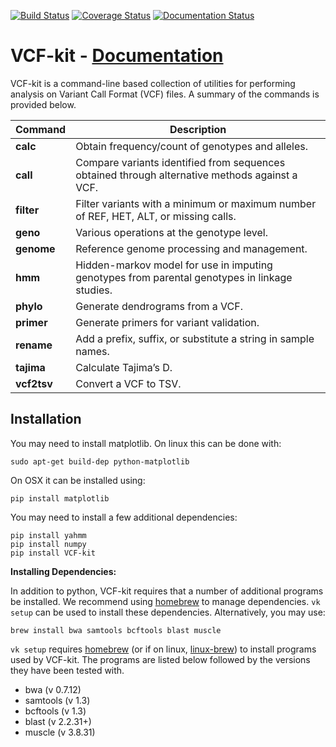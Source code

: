 [![Build Status](https://travis-ci.org/blthree/VCF-kit.svg?branch=master)](https://travis-ci.org/AndersenLab/VCF-kit) [![Coverage Status](https://coveralls.io/repos/github/AndersenLab/vcf-kit/badge.svg?branch=master)](https://coveralls.io/github/AndersenLab/vcf-kit?branch=master) [![Documentation Status](https://readthedocs.org/projects/vcf-kit/badge/?version=latest)](http://vcf-kit.readthedocs.io/en/latest/?badge=latest)


VCF-kit - [Documentation](http://vcf-kit.readthedocs.io/en/latest/?badge=latest)
===========

VCF-kit is a command-line based collection of utilities for performing analysis on Variant Call Format (VCF) files. A summary of the commands is provided below.

| Command |Description                                                                                 |
|:----------|------------------------------------------------------------------------------------------|
| __calc__ | Obtain  frequency/count of  genotypes and alleles.                                               |
| __call__ | Compare variants  identified  from  sequences obtained  through alternative methods against a VCF. |
| __filter__ | Filter  variants  with  a minimum or  maximum number  of  REF,  HET,  ALT,  or  missing calls.         |
| __geno__ | Various operations  at  the genotype  level.                                                      |
| __genome__ | Reference genome  processing  and management.                                                  |
| __hmm__ | Hidden-markov model for use in  imputing  genotypes from  parental  genotypes in  linkage studies.   |
| __phylo__ | Generate  dendrograms from  a VCF.                                                              |
| __primer__ | Generate  primers for variant validation.                                                     |
| __rename__ | Add a prefix, suffix, or  substitute  a string  in  sample  names.                                |
| __tajima__ | Calculate Tajima’s  D.                                                                        |
| __vcf2tsv__ | Convert a VCF to  TSV.                                                                       |

## Installation

You may need to install matplotlib. On linux this can be done with:

```
sudo apt-get build-dep python-matplotlib
```

On OSX it can be installed using:

```
pip install matplotlib  
```

You may need to install a few additional dependencies:
 
```
pip install yahmm
pip install numpy
pip install VCF-kit
```

__Installing Dependencies:__

In addition to python, VCF-kit requires that a number of additional programs be installed. We recommend using [homebrew](http://brew.sh/) to manage dependencies. `vk setup` can be used to install these dependencies. Alternatively, you may use:

```
brew install bwa samtools bcftools blast muscle
```

`vk setup` requires [homebrew](http://brew.sh/) (or if on linux, [linux-brew](http://linuxbrew.sh/)) to install programs  used by VCF-kit. The programs are listed below followed by the versions they have been tested with.

* bwa (v 0.7.12)
* samtools (v 1.3)
* bcftools (v 1.3)
* blast (v 2.2.31+)
* muscle (v 3.8.31)
